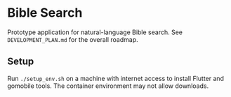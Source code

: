 # Bible Search

Prototype application for natural-language Bible search. See `DEVELOPMENT_PLAN.md` for the overall roadmap.

## Setup

Run `./setup_env.sh` on a machine with internet access to install Flutter and gomobile tools. The container environment may not allow downloads.
